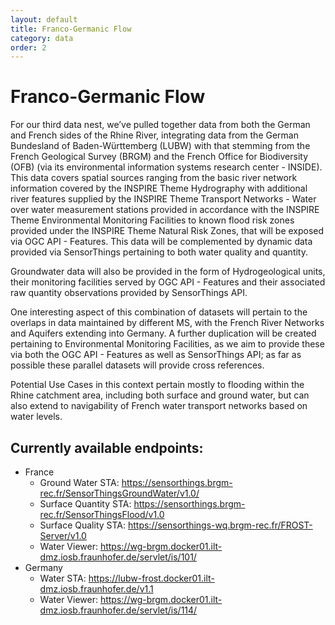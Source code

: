 ```yaml
---
layout: default
title: Franco-Germanic Flow
category: data
order: 2
---
```


# Franco-Germanic Flow

For our third data nest, we’ve pulled together data from both the German and French sides of the Rhine River,
 integrating data from the German Bundesland of Baden-Württemberg (LUBW) with that stemming from the French Geological Survey (BRGM)
 and the French Office for Biodiversity (OFB) (via its environmental information systems research center - INSIDE).
This data covers spatial sources ranging from the basic river network information covered by the INSPIRE Theme Hydrography with additional
 river features supplied by the INSPIRE Theme Transport Networks - Water over water measurement stations provided in accordance with
 the INSPIRE Theme Environmental Monitoring Facilities to known flood risk zones provided under the INSPIRE Theme Natural Risk Zones,
 that will be exposed via OGC API - Features.
This data will be complemented by dynamic data provided via SensorThings pertaining to both water quality and quantity.

Groundwater data will also be provided in the form of Hydrogeological units, their monitoring facilities served by OGC API - Features
 and their associated raw quantity observations provided by SensorThings API. 

One interesting aspect of this combination of datasets will pertain to the overlaps in data maintained by different MS,
 with the French River Networks and Aquifers extending into Germany. A further duplication will be created pertaining to
 Environmental Monitoring Facilities, as we aim to provide these via both the OGC API - Features as well as SensorThings API;
 as far as possible these parallel datasets will provide cross references.

Potential Use Cases in this context pertain mostly to flooding within the Rhine catchment area, including both surface and ground water,
 but can also extend to navigability of French water transport networks based on water levels.

## Currently available endpoints:

* France
  * Ground Water STA: https://sensorthings.brgm-rec.fr/SensorThingsGroundWater/v1.0/ 
  * Surface Quantity STA: https://sensorthings.brgm-rec.fr/SensorThingsFlood/v1.0 
  * Surface Quality STA: https://sensorthings-wq.brgm-rec.fr/FROST-Server/v1.0
  * Water Viewer: https://wg-brgm.docker01.ilt-dmz.iosb.fraunhofer.de/servlet/is/101/ 
* Germany
  * Water STA: https://lubw-frost.docker01.ilt-dmz.iosb.fraunhofer.de/v1.1 
  * Water Viewer: https://wg-brgm.docker01.ilt-dmz.iosb.fraunhofer.de/servlet/is/114/ 




